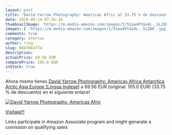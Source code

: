 ```yaml
---
layout: post
title: 'David Yarrow Photography: Americas Afric al 33.75 % de descuento'
date: 2020-09-24 07:56:28
thumbnailImage: 'https://m.media-amazon.com/images/I/51aa4PtGo4L._SL200_.jpg'
images: [ 'https://m.media-amazon.com/images/I/51aa4PtGo4L._SL200_.jpg' ]
comments: true
category: ofertas
author: ring
slug: 0847864774
description:
actualPrice: 69.56 EUR
comparePrice: 105.0 EUR
inStock: true
---
```


Ahora mismo tienes [David Yarrow Photography: Americas Africa Antarctica Arctic Asia Europe [Lingua Inglese]](https://www.amazon.it/dp/0847864774/?tag=tolees00-21) a 69.56 EUR (original: 105.0 EUR) (33.75 %  de descuento) en el siguiente enlace!

[![David Yarrow Photography: Americas Afric](https://m.media-amazon.com/images/I/51aa4PtGo4L._SL200_.jpg)](https://www.amazon.it/dp/0847864774/?tag=tolees00-21)

[Visítala!!!](https://www.amazon.it/dp/0847864774/?tag=tolees00-21)

Links participate in Amazon Associate program and might generate a comission on qualifying sales
